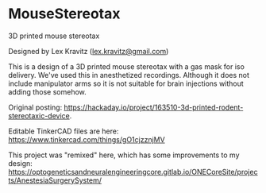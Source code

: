 # MouseStereotax
3D printed mouse stereotax

Designed by Lex Kravitz (lex.kravitz@gmail.com)

This is a design of a 3D printed mouse stereotax with a gas mask for iso delivery.  We've used this in anesthetized recordings.  Although it does not include manipulator arms so it is not suitable for brain injections without adding those somehow. 

Original posting: https://hackaday.io/project/163510-3d-printed-rodent-stereotaxic-device.  

Editable TinkerCAD files are here: https://www.tinkercad.com/things/gO1cjzznjMV  

This project was "remixed" here, which has some improvements to my design: https://optogeneticsandneuralengineeringcore.gitlab.io/ONECoreSite/projects/AnestesiaSurgerySystem/
